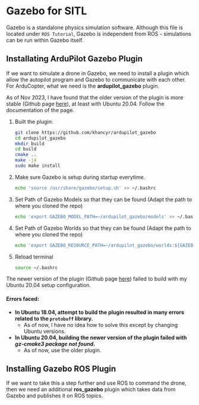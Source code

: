 # Gazebo for SITL

Gazebo is a standalone physics simulation software. Although this file is 
located under `ROS Tutorial`, Gazebo is independent from ROS - simulations can
be run within Gazebo itself.

## Installating ArduPilot Gazebo Plugin
If we want to simulate a drone in Gazebo, we need to install a plugin which allow the autopilot program and Gazebo to communicate with each other. For ArduCopter, what we need is the **ardupilot_gazebo** plugin.

As of Nov 2023, I have found that the older version of the plugin is more stable (Github page [here](https://github.com/khancyr/ardupilot_gazebo)), at least with Ubuntu 20.04. Follow the documentation of the page.

1. Built the plugin:
    ```bash
    git clone https://github.com/khancyr/ardupilot_gazebo
    cd ardupilot_gazebo
    mkdir build
    cd build
    cmake ..
    make -j4
    sudo make install
    ```

2. Make sure Gazebo is setup during startup everytime.
    ```bash
    echo 'source /usr/share/gazebo/setup.sh' >> ~/.bashrc
    ```

3. Set Path of Gazebo Models so that they can be found (Adapt the path to where you cloned the repo)
    ```bash
    echo 'export GAZEBO_MODEL_PATH=~/ardupilot_gazebo/models' >> ~/.bashrc
    ```

4. Set Path of Gazebo Worlds so that they can be found (Adapt the path to where you cloned the repo)
    ```bash
    echo 'export GAZEBO_RESOURCE_PATH=~/ardupilot_gazebo/worlds:${GAZEBO_RESOURCE_PATH}' >> ~/.bashrc
    ```

5. Reload terminal
    ```bash
    source ~/.bashrc
    ```

The newer version of the plugin (Github page [here](https://github.com/ArduPilot/ardupilot_gazebo)) failed to build with my Ubuntu 20.04 setup configuration.

#### Errors faced:
- **In Ubuntu 18.04, attempt to build the plugin resulted in many errors related to the `protobuff` library.** 
    - As of now, I have no idea how to solve this except by changing Ubuntu versions.
- **In Ubuntu 20.04, building the newer version of the plugin failed with *gz-cmake3 package not found*.**
    - As of now, use the older plugin.

## Installing Gazebo ROS Plugin
If we want to take this a step further and use ROS to command the drone, then we need an additional **ros_gazebo** plugin which takes data from Gazebo and publishes it
on ROS topics.

